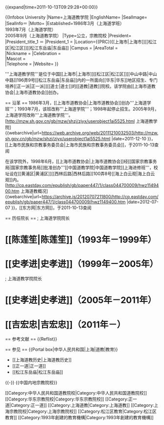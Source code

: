 {{expand|time=2011-10-13T09:29:28+00:00}}

{{Infobox University
|Name=上海道教学院
|EnglishName=
|SealImage=
|SealInfo＝
|Motto=
|Established=1986年3月（上海道学班）<br />1993年7月（上海道学院）<br />2005年9月（上海道教学院）
|Type=公立，宗教院校
|President=
|President_title_1 ＝
|President_1 =
|Location={{PRC}}[[上海市|上海市]][[松江区|松江区]][[松江东岳庙|东岳庙]]
|Campus =
|AreaTotal =	
|Nickname =	
|Celebration = 	
|Mascot =	
|Telephone =
|Website=
}}

'''上海道教学院'''是位于中国[[上海市|上海市]][[松江区|松江区]][[中山中路|中山中路]]196弄9号[[松江东岳庙|东岳庙]]内的一所面向[[华东|华东]]地区招生、专门培养[[正一派|正一派]][[道士|道士]]的[[道教|道教]]院校。该学院由[[上海市道教协会|上海市道教协会]]创办。

== 沿革 ==
1986年3月，[[上海市道教协会|上海市道教协会]]创办'''上海道学班'''；1993年7月，该班改称'''上海道学院'''；1998年起停止招生。2005年9月，上海道学院改称'''上海道教学院'''。<ref>[http://mzw.sh.gov.cn/gb/mzw/shzj/zjyx/userobject1ai5525.html 上海道教学院] {{webarchive|url=https://web.archive.org/web/20111210032503/http://mzw.sh.gov.cn/gb/mzw/shzj/zjyx/userobject1ai5525.html |date=2011-12-10 }}，[[上海市民族和宗教事务委员会|上海市民族和宗教事务委员会]]，于2011-10-13查阅</ref>

在该学院外，1998年6月，[[上海市道教协会|上海市道教协会]]经[[国家宗教事务局|国家宗教事务局]]批准创办'''[[中国道教学院|中国道教学院]]上海进修班'''，校址设在[[黄浦区|黄浦区]][[西林后路|西林后路]]100弄8号[[海上白云观|海上白云观]]内。<ref>[http://cp.eastday.com/epublish/gb/paper447/1/class044700009/hwz1149400.htm 上海道教概况] {{webarchive|url=https://archive.is/20120707211800/http://cp.eastday.com/epublish/gb/paper447/1/class044700009/hwz1149400.htm |date=2012-07-07 }}，[[东方网|东方网]]，于2011-10-13查阅</ref>

== 历任院长 ==
; 上海道学院院长
# [[陈莲笙|陈莲笙]]（1993年－1999年）
# [[史孝进|史孝进]]（1999年－2005年）

; 上海道教学院院长
# [[史孝进|史孝进]]（2005年－2011年）
# [[吉宏忠|吉宏忠]]（2011年－）

== 参考文献 ==
{{Reflist}}

== 参见 ==
{{Portal box|中华人民共和国|上海|道教|教育}}
* [[上海道教历史|上海道教历史]]
* [[正一道|正一道]]
* [[松江东岳庙|松江东岳庙]]

{{-}}
{{中国内地宗教院校}}

[[Category:中华人民共和国道教院校|Category:中华人民共和国道教院校]]
[[Category:华东宗教院校|Category:华东宗教院校]]
[[Category:正一道|Category:正一道]]
[[Category:上海道教|Category:上海道教]]
[[Category:上海宗教院校|Category:上海宗教院校]]
[[Category:松江区教育|Category:松江区教育]]
[[Category:1993年創建的教育機構|Category:1993年創建的教育機構]]